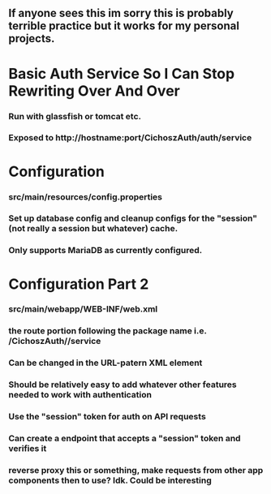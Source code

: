 ## If anyone sees this im sorry this is probably terrible practice but it works for my personal projects.

# Basic Auth Service So I Can Stop Rewriting Over And Over

### Run with glassfish or tomcat etc.

### Exposed to http://hostname:port/CichoszAuth/auth/service

# Configuration
### src/main/resources/config.properties

### Set up database config and cleanup configs for the "session" (not really a session but whatever) cache.
### Only supports MariaDB as currently configured.


# Configuration Part 2

### src/main/webapp/WEB-INF/web.xml
### the route portion following the package name i.e. /CichoszAuth/<This Portion>/service 
### Can be changed in the URL-patern XML element


### Should be relatively easy to add whatever other features needed to work with authentication
### Use the "session" token for auth on API requests
### Can create a endpoint that accepts a "session" token and verifies it
### reverse proxy this or something, make requests from other app components then to use? Idk. Could be interesting